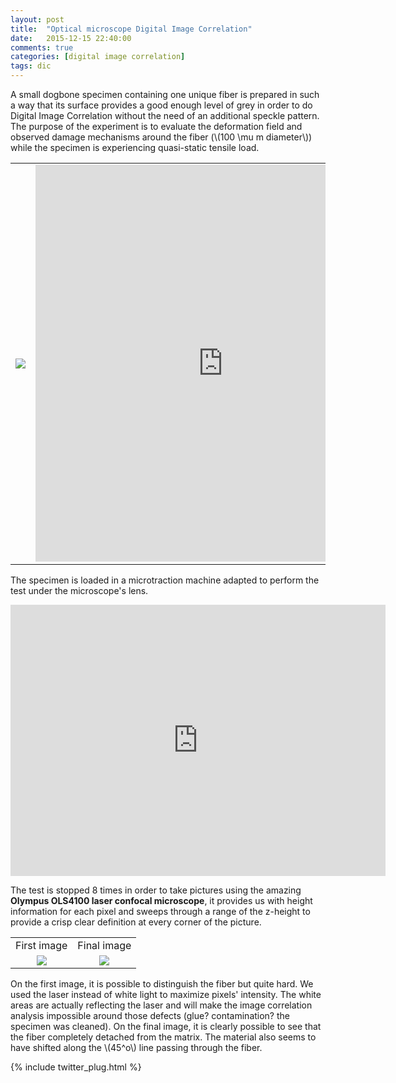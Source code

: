```yaml
---
layout: post
title:  "Optical microscope Digital Image Correlation"
date:   2015-12-15 22:40:00
comments: true
categories: [digital image correlation]
tags: dic
---
```


   A small dogbone specimen containing one unique fiber is prepared in such a way that its surface provides a good enough level of grey in order to do Digital Image Correlation without the need of an additional speckle pattern.
   The purpose of the experiment is to evaluate the deformation field and observed damage mechanisms around the fiber (\\(100 \mu m diameter\\)) while the specimen is experiencing quasi-static tensile load.

<table style="width:100%">
  <tr>
    <td>
    <div align="center">
    <img src="{{ site.url }}/assets/minispeckle.png"/>
    </td>
    <td>
    <iframe width='600' height='635' src='https://pictures.lytro.com/ilyasst/pictures/1089008/embed' frameborder='0' allowfullscreen scrolling='no'></iframe>
    </td> 
  </tr>
</table>


   The specimen is loaded in a microtraction machine adapted to perform the test under the microscope's lens.

<div align="center">
<iframe width='600' height='434' src='https://pictures.lytro.com/ilyasst/pictures/1089009/embed' frameborder='0' allowfullscreen scrolling='no'></iframe>
</div>

   The test is stopped 8 times in order to take pictures using the amazing **Olympus OLS4100 laser confocal microscope**, it provides us with height information for each pixel and sweeps through a range of the z-height to provide a crisp clear definition at every corner of the picture.

<table style="width:100%">
  <tr>
    <td>First image</td>
    <td>Final image</td> 
  </tr>
  <tr>
    <td>
<div align="center">
<img src="{{ site.url }}/assets/Speck001_x10_02_scale.jpg"/>
</div>
    </td>
    <td>
<div align="center">
<img src="{{ site.url }}/assets/Speck001_x10_08_1.jpg"/>
</div>
    </td> 
  </tr>
</table>

   On the first image, it is possible to distinguish the fiber but quite hard. We used the laser instead of white light to maximize pixels' intensity.
   The white areas are actually reflecting the laser and will make the image correlation analysis impossible around those defects (glue? contamination? the specimen was cleaned).
   On the final image, it is clearly possible to see that the fiber completely detached from the matrix. The material also seems to have shifted along the \\(45^o\\) line passing through the fiber.

{% include twitter_plug.html %}

